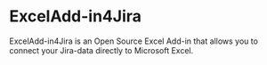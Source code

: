 # ExcelAdd-in4Jira
ExcelAdd-in4Jira is an Open Source Excel Add-in that allows you to connect your Jira-data directly to Microsoft Excel. 
